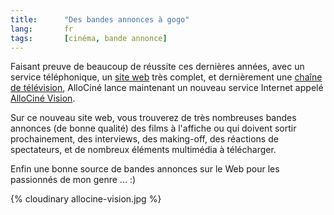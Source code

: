 ```yaml
--- 
title:      "Des bandes annonces à gogo" 
lang:       fr 
tags:       [cinéma, bande annonce]
---
```



Faisant preuve de beaucoup de réussite ces dernières années, avec un service téléphonique, un [site web](http://www.allocine.com/) très complet, et dernièrement une [chaîne de télévision](http://www.allocine.com/allocine_television/), AlloCiné lance maintenant un nouveau service Internet appelé [AlloCiné Vision](http://www.allocine-vision.com/).

Sur ce nouveau site web, vous trouverez de très nombreuses bandes annonces (de bonne qualité) des films à l'affiche ou qui doivent sortir prochainement, des interviews, des making-off, des réactions de spectateurs, et de nombreux éléments multimédia à télécharger.

Enfin une bonne source de bandes annonces sur le Web pour les passionnés de mon genre ... :)

{% cloudinary allocine-vision.jpg %}
